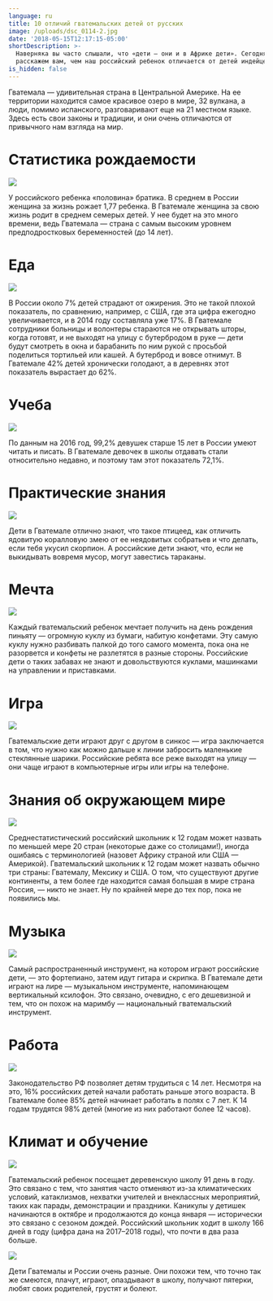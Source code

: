 ```yaml
---
language: ru
title: 10 отличий гватемальских детей от русских
image: /uploads/dsc_0114-2.jpg
date: '2018-05-15T12:17:15-05:00'
shortDescription: >-
  Наверняка вы часто слышали, что «дети — они и в Африке дети». Сегодня мы
  расскажем вам, чем наш российский ребенок отличается от детей индейцев майя.
is_hidden: false
---
```

Гватемала — удивительная страна в Центральной Америке. На ее территории находится самое красивое озеро в мире, 32 вулкана, а люди, помимо испанского, разговаривают еще на 21 местном языке. Здесь есть свои законы и традиции, и они очень отличаются от привычного нам взгляда на мир.

#  Статистика рождаемости

![](/uploads/0q4a9201.jpg)

У российского ребенка «половина» братика. В среднем в России женщина за жизнь рожает 1,77 ребенка. В Гватемале женщина за свою жизнь родит в среднем семерых детей. У нее будет на это много времени, ведь Гватемала — страна с самым высоким уровнем предподростковых беременностей (до 14 лет).

# Еда

![](/uploads/dsc_0304.jpg)

В России около 7% детей страдают от ожирения. Это не такой плохой показатель, по сравнению, например, с США, где эта цифра ежегодно увеличивается, и в 2014 году составляла уже 17%. В Гватемале сотрудники больницы и волонтеры стараются не открывать шторы, когда готовят, и не выходят на улицу с бутербродом в руке — дети будут смотреть в окна и барабанить по ним рукой с просьбой поделиться тортильей или кашей. А бутерброд и вовсе отнимут. В Гватемале 42% детей хронически голодают, а в деревнях этот показатель вырастает до 62%.

# Учеба

![](/uploads/_aws3307.jpg)

По данным на 2016 год, 99,2% девушек старше 15 лет в России умеют читать и писать. В Гватемале девочек в школы отдавать стали относительно недавно, и поэтому там этот показатель 72,1%.

# Практические знания

![](/uploads/_aws1468.jpg)

Дети в Гватемале отлично знают, что такое птицеед, как отличить ядовитую коралловую змею от ее неядовитых собратьев и что делать, если тебя укусил скорпион. А российские дети знают, что, если не выкидывать вовремя мусор, могут завестись тараканы.

# Мечта

![](/uploads/_aws3155.jpg)

Каждый гватемальский ребенок мечтает получить на день рождения пиньяту — огромную куклу из бумаги, набитую конфетами. Эту самую куклу нужно разбивать палкой до того самого момента, пока она не разорвется и конфеты не разлетятся в разные стороны. Российские дети о таких забавах не знают и довольствуются куклами, машинками на управлении и приставками.

# Игра

![](/uploads/_aws0573.jpg)

Гватемальские дети играют друг с другом в синкос — игра заключается в том, что нужно как можно дальше к линии забросить маленькие стеклянные шарики. Российские ребята все реже выходят на улицу —они чаще играют в компьютерные игры или игры на телефоне.

# Знания об окружающем мире

![](/uploads/_aws5110.jpg)

Среднестатистический российский школьник к 12 годам может назвать по меньшей мере 20 стран (некоторые даже со столицами!), иногда ошибаясь с терминологией (назовет Африку страной или США — Америкой). Гватемальский школьник к 12 годам может назвать обычно три страны: Гватемалу, Мексику и США. О том, что существуют другие континенты, а тем более где находится самая большая в мире страна Россия, — никто не знает. Ну по крайней мере до тех пор, пока не появились мы.

# Музыка

![](/uploads/_aws1327.jpg)

Самый распространенный инструмент, на котором играют российские дети, — это фортепиано, затем идут гитара и скрипка. В Гватемале дети играют на лире — музыкальном инструменте, напоминающем вертикальный ксилофон. Это связано, очевидно, с его дешевизной и тем, что он похож на маримбу — национальный гватемальский инструмент.

# Работа

![](/uploads/dsc_0270.jpg)

Законодательство РФ позволяет детям трудиться с 14 лет. Несмотря на это, 16% российских детей начали работать раньше этого возраста. В Гватемале более 85% детей начинает работать в полях с 7 лет. К 14 годам трудятся 98% детей (многие из них работают более 12 часов).

# Климат и обучение

![](/uploads/dsc_0114-2.jpg)

Гватемальский ребенок посещает деревенскую школу 91 день в году. Это связано с тем, что занятия часто отменяют из-за климатических условий, катаклизмов, нехватки учителей и внеклассных мероприятий, таких как парады, демонстрации и праздники. Каникулы у детишек начинаются в октябре и продолжаются до конца января — исторически это связано с сезоном дождей. Российский школьник ходит в школу 166 дней в году (цифра дана на 2017–2018 годы), что почти в два раза больше.

![](/uploads/_aws7816.jpg)

Дети Гватемалы и России очень разные. Они похожи тем, что точно так же смеются, плачут, играют, опаздывают в школу, получают пятерки, любят своих родителей, грустят и болеют.
